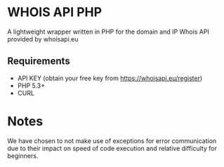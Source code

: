 # WHOIS API PHP
A lightweight wrapper written in PHP for the domain and IP Whois API provided by whoisapi.eu


## Requirements
 + API KEY (obtain your free key from https://whoisapi.eu/register)
 + PHP 5.3+
 + CURL

# Notes
We have chosen to not make use of exceptions for error communication due to their impact on speed of code execution and relative difficulty for beginners.
